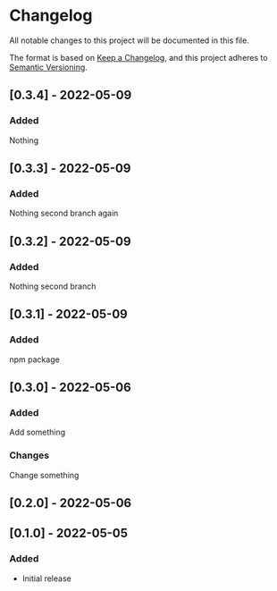# Changelog

All notable changes to this project will be documented in this file.

The format is based on [Keep a Changelog](https://keepachangelog.com/en/1.0.0/),
and this project adheres to [Semantic Versioning](https://semver.org/spec/v2.0.0.html).

## [0.3.4] - 2022-05-09

### Added

Nothing

## [0.3.3] - 2022-05-09

### Added

Nothing second branch again

## [0.3.2] - 2022-05-09

### Added

Nothing second branch

## [0.3.1] - 2022-05-09

### Added

npm package

## [0.3.0] - 2022-05-06

### Added

Add something

### Changes

Change something

## [0.2.0] - 2022-05-06

###

## [0.1.0] - 2022-05-05

### Added

- Initial release
